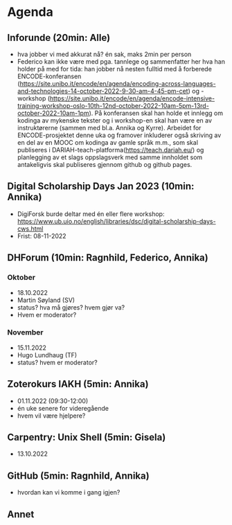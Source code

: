 # Agenda

## Inforunde (20min: Alle)

- hva jobber vi med akkurat nå? én sak, maks 2min per person
- Federico kan ikke være med pga. tannlege og sammenfatter her hva han holder på med for tida: han jobber nå nesten fulltid med å forberede ENCODE-konferansen (https://site.unibo.it/encode/en/agenda/encoding-across-languages-and-technologies-14-october-2022-9-30-am-4-45-pm-cet) og -workshop (https://site.unibo.it/encode/en/agenda/encode-intensive-training-workshop-oslo-10th-12nd-october-2022-10am-5pm-13rd-october-2022-10am-1pm). På konferansen skal han holde et innlegg om kodinga av mykenske tekster og i workshop-en skal han være en av instruktørerne (sammen med bl.a. Annika og Kyrre). Arbeidet for ENCODE-prosjektet denne uka og framover inkluderer også skriving av en del av en MOOC om kodinga av gamle språk m.m., som skal publiseres i DARIAH-teach-platforma(https://teach.dariah.eu/) og planlegging av et slags oppslagsverk med samme innholdet som antakeligvis skal publiseres gjennom github og github pages.

## Digital Scholarship Days Jan 2023 (10min: Annika)

- DigiForsk burde deltar med én eller flere workshop: https://www.ub.uio.no/english/libraries/dsc/digital-scholarship-days-cws.html
- Frist: 08-11-2022

## DHForum (10min: Ragnhild, Federico, Annika)

### Oktober

- 18.10.2022
- Martin Søyland (SV)
- status? hva må gjøres? hvem gjør va?
- Hvem er moderator?

### November

- 15.11.2022
- Hugo Lundhaug (TF)
- status? hvem er moderator?

## Zoterokurs IAKH (5min: Annika)

- 01.11.2022 (09:30-12:00)
- én uke senere for videregående
- hvem vil være hjelpere?

## Carpentry: Unix Shell (5min: Gisela)

- 13.10.2022

## GitHub (5min: Ragnhild, Annika)

- hvordan kan vi komme i gang igjen?

## Annet
